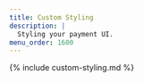 ```yaml
---
title: Custom Styling
description: |
  Styling your payment UI.
menu_order: 1600
---
```


{% include custom-styling.md %}
